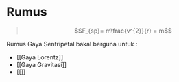 # Rumus 
> $$F_{sp}= m\frac{v^{2}}{r} = m$$


Rumus Gaya Sentripetal bakal berguna untuk :
- [[Gaya Lorentz]]
- [[Gaya Gravitasi]]
- [[]]